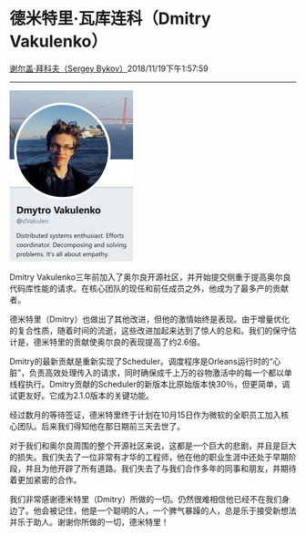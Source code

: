# 德米特里·瓦库连科（Dmitry Vakulenko）

[谢尔盖·拜科夫（Sergey Bykov）](https://github.com/sergeybykov)2018/11/19下午1:57:59

* * *

![](media/2018/11/Dmitry-217x300.png)

Dmitry Vakulenko三年前加入了奥尔良开源社区，并开始提交侧重于提高奥尔良代码库性能的请求。在核心团队的现任和前任成员之外，他成为了最多产的贡献者。

德米特里（Dmitry）也做出了其他改进，但他的激情始终是表现。由于增量优化的复合性质，随着时间的流逝，这些改进加起来达到了惊人的总和。我们的保守估计是，德米特里的贡献使奥尔良的表现提高了约2.6倍。

Dmitry的最新贡献是重新实现了Scheduler。调度程序是Orleans运行时的“心脏”，负责高效处理传入的请求，同时确保成千上万的谷物激活中的每一个都以单线程执行。Dmitry贡献的Scheduler的新版本比原始版本快30％，但更简单，调试更友好。它成为2.1.0版本的关键功能。

经过数月的等待签证，德米特里终于计划在10月15日作为微软的全职员工加入核心团队。后来我们得知他在那日期前三天去世了。

对于我们和奥尔良周围的整个开源社区来说，这都是一个巨大的悲剧，并且是巨大的损失。我们失去了一位非常有才华的工程师，他在他的职业生涯中还处于早期阶段，并且为他开辟了所有道路。我们失去了与我们合作多年的同事和朋友，并期待着更加紧密的合作。

我们非常感谢德米特里（Dmitry）所做的一切。仍然很难相信他已经不在我们身边了。他会被记住，他是一个聪明的人，一个脾气暴躁的人，总是乐于接受新想法并乐于助人。谢谢你所做的一切，德米特里！
